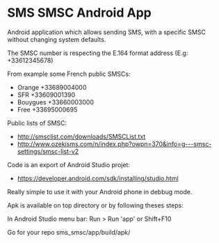 SMS SMSC Android App
====================

Android application which allows sending SMS, with a specific SMSC without changing system defaults.

The SMSC number is respecting the E.164 format address (E.g: +33612345678)

From example some French public SMSCs:
* Orange    +33689004000
* SFR       +33609001390
* Bouygues  +33660003000
* Free      +33695000695

Public lists of SMSC:
* http://smsclist.com/downloads/SMSCList.txt
* http://www.ozekisms.com/n/index.php?owpn=370&info=g---smsc-settings/smsc-list-v2

Code is an export of Android Studio projet:
* https://developer.android.com/sdk/installing/studio.html

Really simple to use it with your Android phone in debbug mode.

Apk is available on top directory or by following theses steps:

In Android Studio menu bar:
Run > Run 'app' or Shift+F10

Go for your repo sms_smsc/app/build/apk/

